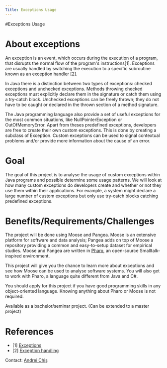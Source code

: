 ```yaml
---
Title: Exceptions Usage
---
```

#Exceptions Usage
# About exceptions

An exception is an event, which occurs during the execution of a program, that disrupts the normal flow of the program's instructions[1]. Exceptions are usually handled by switching the execution to a specific subroutine known as an exception handler [2].

In Java there is a distinction between two types of exceptions: checked exceptions and unchecked exceptions. Methods throwing checked exceptions must explicitly declare them in the signature or catch them using a try-catch block. Unchecked exceptions can be freely thrown; they do not have to be caught or declared in the thrown section of a method signature. 

The Java programming language also provide a set of useful exceptions for the most common situations, like NullPointerException or OutOfMemoryError. Apart from theses predefined exceptions, developers are free to create their own custom exceptions. This is done by creating a subclass of Exception. Custom exceptions can be used to signal contextual problems and/or provide more information about the cause of an error.

# Goal

The goal of this project is to analyse the usage of custom exceptions within Java programs and possible determine some usage patterns. We will look at how many custom exceptions do developers create and whether or not they use them within their applications. For example, a system might declare a large number of custom exceptions but only use try-catch blocks catching predefined exceptions. 

# Benefits/Requirements/Challenges

The project will be done using Moose and Pangea. Moose is an extensive platform for software and data analysis; Pangea adds on top of Moose a repository providing a common and easy-to-setup dataset for empirical studies. Moose and Pangea are written in [Pharo](http://www.pharo-project.org/%20), an open-source Smalltalk-inspired environment.

This project will give you the chance to learn more about exceptions and see how Moose can be used to analyse software systems. You will also get to work with Pharo, a language quite different from Java and C#.

You should apply for this project if you have good programming skills in any object-oriented language. Knowing anything about Pharo or Moose is not required.

Available as a bachelor/seminar project. (Can be extended to a master project)

# References


-  [1] [Exceptions](http://docs.oracle.com/javase/tutorial/essential/exceptions/index.html)
-  [2] [Exception handling](http://en.wikipedia.org/wiki/Exception_handling)


Contact: [Andrei Chiş](%base_url%/staff/andreichis)
